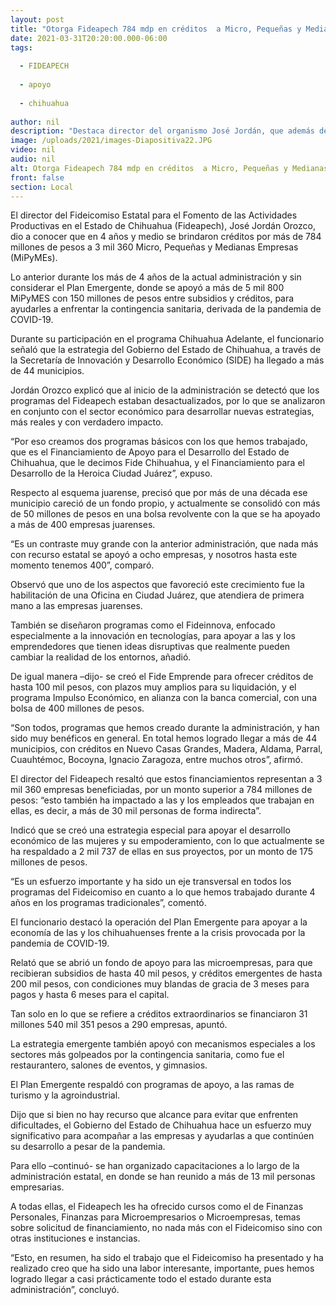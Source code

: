 ```yaml
---
layout: post
title: "Otorga Fideapech 784 mdp en créditos  a Micro, Pequeñas y Medianas empresas"
date: 2021-03-31T20:20:00.000-06:00
tags:
  
  - FIDEAPECH
  
  - apoyo
  
  - chihuahua
  
author: nil
description: "Destaca director del organismo José Jordán, que además del Plan Emergente por la pandemia, se impulsaron esquemas como Fideinnova, Fide Emprende, Fide Chihuahua, el Financiamiento para el Desarrollo de la Heroica Ciudad Juárez y el programa Apoyo a Mujeres"
image: /uploads/2021/images-Diapositiva22.JPG
video: nil
audio: nil
alt: Otorga Fideapech 784 mdp en créditos  a Micro, Pequeñas y Medianas empresas
front: false
section: Local
---
```


El director del Fideicomiso Estatal para el Fomento de las Actividades Productivas en el Estado de Chihuahua (Fideapech), José Jordán Orozco, dio a conocer que en 4 años y medio se brindaron créditos por más de 784 millones de pesos a 3 mil 360 Micro, Pequeñas y Medianas Empresas (MiPyMEs).

Lo anterior durante los más de 4 años de la actual administración y sin considerar el Plan Emergente, donde se apoyó a más de 5 mil 800 MiPyMES con 150 millones de pesos entre subsidios y créditos, para ayudarles a enfrentar la contingencia sanitaria, derivada de la pandemia de COVID-19.

Durante su participación en el programa Chihuahua Adelante, el funcionario señaló que la estrategia del Gobierno del Estado de Chihuahua, a través de la Secretaría de Innovación y Desarrollo Económico (SIDE) ha llegado a más de 44 municipios.

Jordán Orozco explicó que al inicio de la administración se detectó que los programas del Fideapech estaban desactualizados, por lo que se analizaron en conjunto con el sector económico para desarrollar nuevas estrategias, más reales y con verdadero impacto.

“Por eso creamos dos programas básicos con los que hemos trabajado, que es el Financiamiento de Apoyo para el Desarrollo del Estado de Chihuahua, que le decimos Fide Chihuahua, y el Financiamiento para el Desarrollo de la Heroica Ciudad Juárez”, expuso.

Respecto al esquema juarense, precisó que por más de una década ese municipio careció de un fondo propio, y actualmente se consolidó con más de 50 millones de pesos en una bolsa revolvente con la que se ha apoyado a más de 400 empresas juarenses.

“Es un contraste muy grande con la anterior administración, que nada más con recurso estatal se apoyó a ocho empresas, y nosotros hasta este momento tenemos 400”, comparó.

Observó que uno de los aspectos que favoreció este crecimiento fue la habilitación de una Oficina en Ciudad Juárez, que atendiera de primera mano a las empresas juarenses.

También se diseñaron programas como el Fideinnova, enfocado especialmente a la innovación en tecnologías, para apoyar a las y los emprendedores que tienen ideas disruptivas que realmente pueden cambiar la realidad de los entornos, añadió.

De igual manera –dijo- se creó el Fide Emprende para ofrecer créditos de hasta 100 mil pesos, con plazos muy amplios para su liquidación, y el programa Impulso Económico, en alianza con la banca comercial, con una bolsa de 400 millones de pesos.

“Son todos, programas que hemos creado durante la administración, y han sido muy benéficos en general. En total hemos logrado llegar a más de 44 municipios, con créditos en Nuevo Casas Grandes, Madera, Aldama, Parral, Cuauhtémoc, Bocoyna, Ignacio Zaragoza, entre muchos otros”, afirmó.

El director del Fideapech resaltó que estos financiamientos representan a 3 mil 360 empresas beneficiadas, por un monto superior a 784 millones de pesos: “esto también ha impactado a las y los empleados que trabajan en ellas, es decir, a más de 30 mil personas de forma indirecta”.

Indicó que se creó una estrategia especial para apoyar el desarrollo económico de las mujeres y su empoderamiento, con lo que actualmente se ha respaldado a 2 mil 737 de ellas en sus proyectos, por un monto de 175 millones de pesos.

“Es un esfuerzo importante y ha sido un eje transversal en todos los programas del Fideicomiso en cuanto a lo que hemos trabajado durante 4 años en los programas tradicionales”, comentó.

 

El funcionario destacó la operación del Plan Emergente para apoyar a la economía de las y los chihuahuenses frente a la crisis provocada por la pandemia de COVID-19.

Relató que se abrió un fondo de apoyo para las microempresas, para que recibieran subsidios de hasta 40 mil pesos, y créditos emergentes de hasta 200 mil  pesos, con condiciones muy blandas de gracia de 3 meses para pagos y hasta 6 meses para el capital.

Tan solo en lo que se refiere a créditos extraordinarios se financiaron 31 millones 540 mil 351 pesos a 290 empresas, apuntó.

La estrategia emergente también apoyó con mecanismos especiales a los sectores más golpeados por la contingencia sanitaria, como fue el restaurantero, salones de eventos, y gimnasios.

El Plan Emergente respaldó con programas de apoyo, a las ramas de turismo y la agroindustrial.

Dijo que si bien no hay recurso que alcance para evitar que enfrenten dificultades, el Gobierno del Estado de Chihuahua hace un esfuerzo muy significativo para acompañar a las empresas y ayudarlas a que continúen su desarrollo a pesar de la pandemia.

Para ello –continuó- se han organizado capacitaciones a lo largo de la administración estatal, en donde se han reunido a más de 13 mil personas empresarias.

A todas ellas, el Fideapech les ha ofrecido cursos como el de Finanzas Personales, Finanzas para Microempresarios o Microempresas, temas sobre solicitud de financiamiento, no nada más con el Fideicomiso sino con otras instituciones e instancias.

“Esto, en resumen, ha sido el trabajo que el Fideicomiso ha presentado y ha realizado creo que ha sido una labor interesante, importante, pues hemos logrado llegar a casi prácticamente todo el estado durante esta administración”, concluyó.